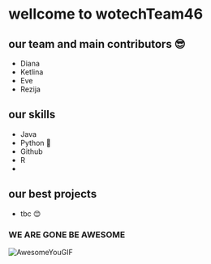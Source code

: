 # wellcome to wotechTeam46
## our team and main contributors 😎
- Diana
- Ketlina
- Eve
- Rezija

## our skills
- Java
- Python 🐍
- Github
- R
- 
## our best projects
- tbc 😊

### WE ARE GONE BE AWESOME
![AwesomeYouGIF](https://github.com/dianartu/wotechTeam46/assets/165931581/a39aecc8-f666-4bf4-8f6e-6f3c060c528b)

